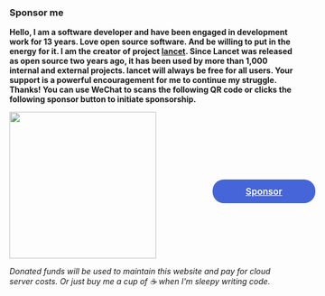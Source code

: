 

### Sponsor me

<b>Hello, I am a software developer and have been engaged in development work for 13 years. Love open source software. And be willing to put in the energy for it. I am the creator of project [lancet](https://github.com/duke-git/lancet). Since Lancet was released as open source two years ago, it has been used by more than 1,000 internal and external projects. lancet will always be free for all users. Your support is a powerful encouragement for me to continue my struggle. Thanks! You can use WeChat to scans the following QR code or clicks the following sponsor button to initiate sponsorship.</b>

<style>
    .sponsor-ctn {
        position: relative;
        display: inline-block;
    }
    .sponsor-pay {
        display: inline-block;
        float: right;
    }
    .sponsor-btn {
        border-color: #4565d8;
        color: #fff;
        background-color: #4565d8;
        border-radius: 20px;
        padding: 0 20px;
        line-height: 40px;
        font-size: 16px;
        display: inline-block;
        border: 1px solid transparent;
        text-align: center;
        width: 140px;
        position: absolute;
        left: 360px;
        top: 120px;
    }
</style>

<div class="sponsor-ctn"> 
<img src="/public/wechat_pay.png" width="260" height="260" class="sponsor-pay"/>

<a class="sponsor-btn" style="color: #fff;font-weight: 600;" href="https://en.liberapay.com/Duke_Du/donate" target="\_blank">Sponsor</a>

</div>


*Donated funds will be used to maintain this website and pay for cloud server costs. Or just buy me a cup of ☕️ when I'm sleepy writing code.*